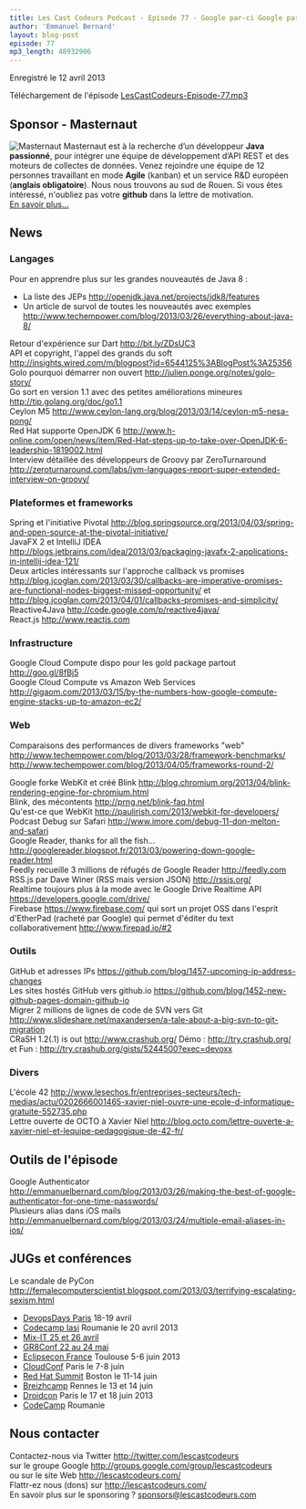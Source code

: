 ```yaml
---
title: Les Cast Codeurs Podcast - Episode 77 - Google par-ci Google par là
author: 'Emmanuel Bernard'
layout: blog-post
episode: 77
mp3_length: 48932906
---
```

Enregistré le 12 avril 2013

Téléchargement de l'épisode [LesCastCodeurs-Episode-77.mp3](http://traffic.libsyn.com/lescastcodeurs/LesCastCodeurs-Episode-77.mp3)

## Sponsor - Masternaut

<p class="sponsor">
<img src="/images/promo/sponsors/logo-masternaut-200px.jpg" alt="Masternaut" />
Masternaut est à la recherche d’un développeur <b>Java passionné</b>, pour intégrer une équipe
de développement d’API REST et des moteurs de collectes de données. Venez rejoindre une équipe
de 12 personnes travaillant en mode <b>Agile</b> (kanban) et un service R&D européen (<b>anglais obligatoire</b>).
Nous nous trouvons au sud de Rouen. Si vous êtes intéressé, n'oubliez pas votre <b>github</b> dans la lettre
de motivation.  
<br/>
<a href="http://www.express-board.fr/offre-d-emploi/h-f-ingenieur-de-developpement-java-spring/dc73938c3d8854c7013dda618bd0001f">En savoir plus...</a>
</p>

## News

### Langages

Pour en apprendre plus sur les grandes nouveautés de Java 8 :

- La liste des JEPs <http://openjdk.java.net/projects/jdk8/features>
- Un article de survol de toutes les nouveautés avec exemples  
<http://www.techempower.com/blog/2013/03/26/everything-about-java-8/>

Retour d'expérience sur Dart <http://bit.ly/ZDsUC3>  
API et copyright, l'appel des grands du soft <http://insights.wired.com/m/blogpost?id=6544125%3ABlogPost%3A25356>  
Golo pourquoi démarrer non ouvert <http://julien.ponge.org/notes/golo-story/>  
Go sort en version 1.1 avec des petites améliorations mineures <http://tip.golang.org/doc/go1.1>  
Ceylon M5 <http://www.ceylon-lang.org/blog/2013/03/14/ceylon-m5-nesa-pong/>  
Red Hat supporte OpenJDK 6 <http://www.h-online.com/open/news/item/Red-Hat-steps-up-to-take-over-OpenJDK-6-leadership-1819002.html>  
Interview détaillée des développeurs de Groovy par ZeroTurnaround <http://zeroturnaround.com/labs/jvm-languages-report-super-extended-interview-on-groovy/>

### Plateformes et frameworks

Spring et l'initiative Pivotal <http://blog.springsource.org/2013/04/03/spring-and-open-source-at-the-pivotal-initiative/>  
JavaFX 2 et IntelliJ IDEA <http://blogs.jetbrains.com/idea/2013/03/packaging-javafx-2-applications-in-intellij-idea-121/>   
Deux articles intéressants sur l'approche callback vs promises <http://blog.jcoglan.com/2013/03/30/callbacks-are-imperative-promises-are-functional-nodes-biggest-missed-opportunity/> et <http://blog.jcoglan.com/2013/04/01/callbacks-promises-and-simplicity/>  
Reactive4Java <http://code.google.com/p/reactive4java/>  
React.js <http://www.reactjs.com>  

### Infrastructure

Google Cloud Compute dispo pour les gold package partout <http://goo.gl/8fBj5>  
Google Cloud Compute vs Amazon Web Services <http://gigaom.com/2013/03/15/by-the-numbers-how-google-compute-engine-stacks-up-to-amazon-ec2/>  

### Web

Comparaisons des performances de divers frameworks "web"  
<http://www.techempower.com/blog/2013/03/28/framework-benchmarks/>  
<http://www.techempower.com/blog/2013/04/05/frameworks-round-2/>  

Google forke WebKit et créé Blink <http://blog.chromium.org/2013/04/blink-rendering-engine-for-chromium.html>  
Blink, des mécontents <http://prng.net/blink-faq.html>  
Qu'est-ce que WebKit <http://paulirish.com/2013/webkit-for-developers/>  
Podcast Debug sur Safari <http://www.imore.com/debug-11-don-melton-and-safari>  
Google Reader, thanks for all the fish... <http://googlereader.blogspot.fr/2013/03/powering-down-google-reader.html>  
Feedly recueille 3 millions de réfugés de Google Reader <http://feedly.com>  
RSS.js par Dave Winer (RSS mais version JSON) <http://rssjs.org/>  
Realtime toujours plus à la mode avec le Google Drive Realtime API <https://developers.google.com/drive/>  
Firebase <https://www.firebase.com/> qui sort un projet OSS dans l'esprit d'EtherPad (racheté par Google) qui permet d'éditer du text collaborativement <http://www.firepad.io/#2>  

### Outils

GitHub et adresses IPs <https://github.com/blog/1457-upcoming-ip-address-changes>   
Les sites hostés GitHub vers github.io <https://github.com/blog/1452-new-github-pages-domain-github-io>  
Migrer 2 millions de lignes de code de SVN vers Git <http://www.slideshare.net/maxandersen/a-tale-about-a-big-svn-to-git-migration>  
CRaSH 1.2(.1) is out <http://www.crashub.org/> Démo : <http://try.crashub.org/> et Fun : <http://try.crashub.org/gists/5244500?exec=devoxx>  

### Divers

L'école 42 <http://www.lesechos.fr/entreprises-secteurs/tech-medias/actu/0202666001465-xavier-niel-ouvre-une-ecole-d-informatique-gratuite-552735.php>  
Lettre ouverte de OCTO à Xavier Niel <http://blog.octo.com/lettre-ouverte-a-xavier-niel-et-lequipe-pedagogique-de-42-fr/>  

## Outils de l'épisode

Google Authenticator <http://emmanuelbernard.com/blog/2013/03/26/making-the-best-of-google-authenticator-for-one-time-passwords/>  
Plusieurs alias dans iOS mails <http://emmanuelbernard.com/blog/2013/03/24/multiple-email-aliases-in-ios/>  

## JUGs et conférences

Le scandale de PyCon <http://femalecomputerscientist.blogspot.com/2013/03/terrifying-escalating-sexism.html>  

- [DevopsDays Paris](http://devopsdays.org/events/2013-paris/) 18-19 avril
- [Codecamp Iasi](http://iasi.codecamp.ro/) Roumanie le 20 avril 2013
- [Mix-IT 25 et 26 avril](http://www.mix-it.fr/article/31/breaking-news-mix-it-2013-aura-lieu-les-25-et-26)  
- [GR8Conf 22 au 24 mai](http://gr8conf.eu/index)
- [Eclipsecon France](http://www.eclipsecon.org/france2013/) Toulouse 5-6 juin 2013
- [CloudConf](http://www.cloudconf.eu) Paris le 7-8 juin
- [Red Hat Summit](http://www.redhat.com/summit/) Boston le 11-14 juin
- [Breizhcamp](http://www.breizhcamp.org) Rennes le 13 et 14 juin
- [Droidcon](http://fr.droidcon.com/2013/) Paris le 17 et 18 juin 2013
- [CodeCamp](http://codecamp.ro) Roumanie

## Nous contacter

Contactez-nous via Twitter <http://twitter.com/lescastcodeurs>  
sur le groupe Google <http://groups.google.com/group/lescastcodeurs>  
ou sur le site Web <http://lescastcodeurs.com/>  
Flattr-ez nous (dons) sur <http://lescastcodeurs.com/>  
En savoir plus sur le sponsoring ? sponsors@lescastcodeurs.com
